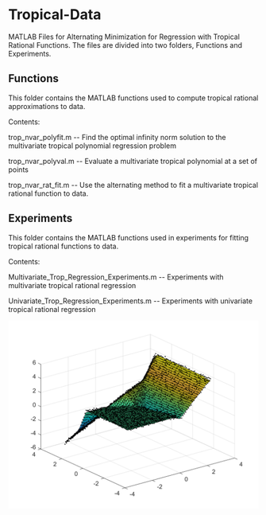 # Tropical-Data
MATLAB Files for Alternating Minimization for Regression with Tropical Rational Functions. The files are divided into two folders, Functions and Experiments.

## Functions

This folder contains the MATLAB functions used to compute tropical rational approximations to data.

Contents:

trop_nvar_polyfit.m -- Find the optimal infinity norm solution to the multivariate tropical polynomial regression problem

trop_nvar_polyval.m -- Evaluate a multivariate tropical polynomial at a set of points

trop_nvar_rat_fit.m -- Use the alternating method to fit a multivariate tropical rational function to data. 


## Experiments

This folder contains the MATLAB functions used in experiments for fitting tropical rational functions to data. 

Contents:

Multivariate_Trop_Regression_Experiments.m -- Experiments with multivariate tropical rational regression

Univariate_Trop_Regression_Experiments.m   -- Experiments with univariate tropical rational regression

![example](images/RationalFunction.png)
